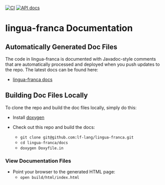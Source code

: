 [![CI](https://github.com/lf-lang/lingua-franca/actions/workflows/ci.yml/badge.svg)](https://github.com/lf-lang/lingua-franca/actions/workflows/ci.yml)
[![API docs](https://github.com/lf-lang/lingua-franca/actions/workflows/api-docs.yml/badge.svg)](https://github.com/lf-lang/lingua-franca/actions/workflows/api-docs.yml)

# lingua-franca Documentation

## Automatically Generated Doc Files

The code in lingua-franca is documented with Javadoc-style comments that are automatically processed and deployed when you push updates to the repo.  The latest docs can be found here:

- [lingua-franca docs](https://www.lf-lang.org/lingua-franca/)

## Building Doc Files Locally

To clone the repo and build the doc files locally, simply do this:

- Install [doxygen](https://www.doxygen.nl)

- Check out this repo and build the docs:
  - `git clone git@github.com:lf-lang/lingua-franca.git`
  - `cd lingua-franca/docs`
  - `doxygen Doxyfile.in`

### View Documentation Files

- Point your browser to the generated HTML page:
  - `open build/html/index.html`
